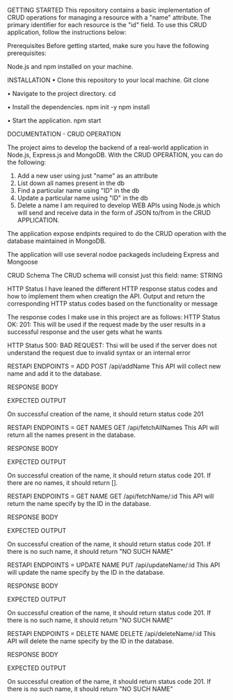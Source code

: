 GETTING STARTED
This repository contains a basic implementation of CRUD operations for managing a resource with a "name" attribute. The primary identifier for each resource is the "id" field.
To use this CRUD application, follow the instructions below:

Prerequisites
Before getting started, make sure you have the following prerequisites:

Node.js and npm installed on your machine.

INSTALLATION
•	Clone this repository to your local machine.
Git clone <repository-url>

•	Navigate to the project directory.
cd <project-directory>

•	Install the dependencies.
npm init -y
npm install

•	Start the application.
npm start








DOCUMENTATION - CRUD OPERATION

The project aims to develop the backend of a real-world application in Node.js, Express.js and MongoDB. With the CRUD OPERATION, you can do the following:

1. Add a new user using just "name" as an attribute
2. List down all names present in the db
3. Find a particular name using "ID" in the db
4. Update a particular name using "ID" in the db
5. Delete a name
I am required to develop WEB APIs using Node.js which will send and receive data in the form of JSON to/from in the CRUD APPLICATION.

The application expose endpints required to do the CRUD operation with the database maintained in MongoDB.

The application will use several nodoe packageds includeing Express and Mongoose

CRUD Schema
The CRUD schema will consist just this field:
name: STRING

HTTP Status
I have leaned the different HTTP response status codes and how to implement them when creatign the API.
Output and return the corresponding HTTP status codes based on the functionality or message





The response codes I make use in this project are as follows:
HTTP Status OK: 201: This will be used if the request made by the user results in a successful response and the user gets what he wants

HTTP Status 500: BAD REQUEST: Thsi will be used if the server does not understand the request due to invalid syntax or an internal error

RESTAPI ENDPOINTS = ADD
POST /api/addName
This API will collect new name and add it to the database.

RESPONSE BODY



EXPECTED OUTPUT

 

On successful creation of the name, it should return status code 201


RESTAPI ENDPOINTS = GET NAMES
GET /api/fetchAllNames
This API will return all the names present in the database.

RESPONSE BODY

EXPECTED OUTPUT

On successful creation of the name, it should return status code 201.
If there are no names, it should return [].



RESTAPI ENDPOINTS = GET NAME
GET /api/fetchName/:id
This API will return the name specify by the ID in the database.

RESPONSE BODY

EXPECTED OUTPUT

On successful creation of the name, it should return status code 201.
If there is no such name, it should return "NO SUCH NAME"






RESTAPI ENDPOINTS = UPDATE NAME
PUT /api/updateName/:id
This API will update the name specify by the ID in the database.

RESPONSE BODY

EXPECTED OUTPUT

On successful creation of the name, it should return status code 201.
If there is no such name, it should return "NO SUCH NAME"






RESTAPI ENDPOINTS = DELETE NAME
DELETE /api/deleteName/:id
This API will delete the name specify by the ID in the database.

RESPONSE BODY

EXPECTED OUTPUT


On successful creation of the name, it should return status code 201.
If there is no such name, it should return "NO SUCH NAME"
